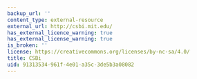 ```yaml
---
backup_url: ''
content_type: external-resource
external_url: http://csbi.mit.edu/
has_external_licence_warning: true
has_external_license_warning: true
is_broken: ''
license: https://creativecommons.org/licenses/by-nc-sa/4.0/
title: CSBi
uid: 91313534-961f-4e01-a35c-3de5b3a08082
---
```

